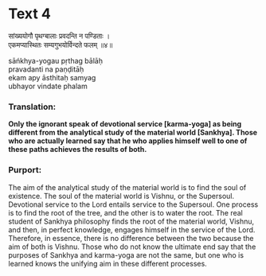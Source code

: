 # Text 4

सांख्ययोगौ पृथग्बालाः प्रवदन्ति न पण्डिताः ।  
एकमप्यास्थितः सम्यगुभयोर्विन्दते फलम् ॥४॥

sāńkhya-yogau pṛthag bālāḥ  
pravadanti na paṇḍitāḥ  
ekam apy āsthitaḥ samyag  
ubhayor vindate phalam



### Translation:

**Only the ignorant speak of devotional service [karma-yoga] as being different from the analytical study of the material world [Sankhya]. Those who are actually learned say that he who applies himself well to one of these paths achieves the results of both.**

### Purport:

The aim of the analytical study of the material world is to find the soul of existence. The soul of the material world is Vishnu, or the Supersoul. Devotional service to the Lord entails service to the Supersoul. One process is to find the root of the tree, and the other is to water the root. The real student of Sankhya philosophy finds the root of the material world, Vishnu, and then, in perfect knowledge, engages himself in the service of the Lord. Therefore, in essence, there is no difference between the two because the aim of both is Vishnu. Those who do not know the ultimate end say that the purposes of Sankhya and karma-yoga are not the same, but one who is learned knows the unifying aim in these different processes.